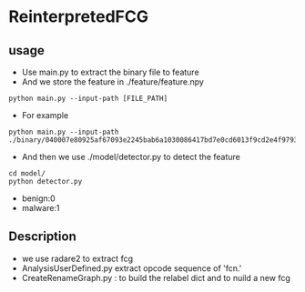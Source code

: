 # ReinterpretedFCG

## usage
* Use main.py to extract the binary file to feature
* And we store the feature in ./feature/feature.npy

```
python main.py --input-path [FILE_PATH]
``` 
* For example
```
python main.py --input-path ./binary/040007e80925af67093e2245bab6a1030086417bd7e0cd6013f9cd2e4f979393
```

* And then we use ./model/detector.py to detect the feature
```
cd model/
python detector.py
```

* benign:0
* malware:1

## Description
* we use radare2 to extract fcg
* AnalysisUserDefined.py extract opcode sequence of 'fcn.'
* CreateRenameGraph.py : to build the relabel dict and to nuild a new fcg
